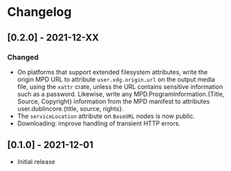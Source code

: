 # Changelog

## [0.2.0] - 2021-12-XX
### Changed
- On platforms that support extended filesystem attributes, write the origin MPD URL to attribute
  `user.xdg.origin.url` on the output media file, using the `xattr` crate, unless the URL contains
  sensitive information such as a password. Likewise, write any MPD.ProgramInformation.{Title,
  Source, Copyright} information from the MPD manifest to attributes user.dublincore.{title, source,
  rights}.
- The `serviceLocation` attribute on `BaseURL` nodes is now public.
- Downloading: improve handling of transient HTTP errors.

## [0.1.0] - 2021-12-01

- Initial release
